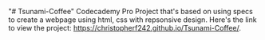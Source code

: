 "# Tsunami-Coffee" 
Codecademy Pro Project that's based on using specs to create a webpage using html, css with repsonsive design. Here's the link to view the project: https://christopherf242.github.io/Tsunami-Coffee/.
